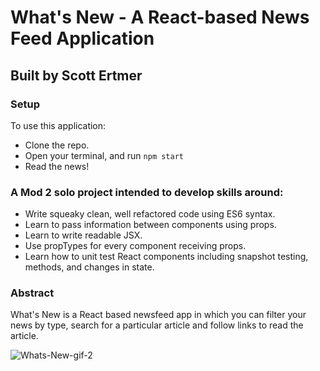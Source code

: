 # What's New - A React-based News Feed Application
## Built by Scott Ertmer

### Setup
To use this application:

 - Clone the repo.
 - Open your terminal, and run `npm start`
 - Read the news!

### A Mod 2 solo project intended to develop skills around:
* Write squeaky clean, well refactored code using ES6 syntax.
* Learn to pass information between components using props.
* Learn to write readable JSX.
* Use propTypes for every component receiving props.
* Learn how to unit test React components including snapshot testing, methods, and changes in state.

### Abstract
What's New is a React based newsfeed app in which you can filter your news by type, search for a particular article and follow links to read the article.

![Whats-New-gif-2](https://user-images.githubusercontent.com/49926352/69447798-7f089f80-0d14-11ea-9120-6303266ce0a0.gif)
